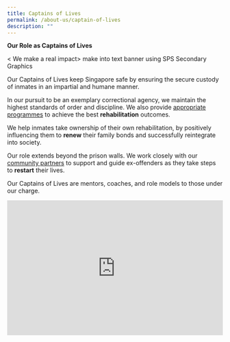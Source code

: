 ```yaml
---
title: Captains of Lives
permalink: /about-us/captain-of-lives
description: ""
---
```

**Our Role as Captains of Lives**

< We make a real impact> make into text banner using SPS Secondary Graphics

Our Captains of Lives keep Singapore safe by ensuring the secure custody of inmates in an impartial and humane manner.

In our pursuit to be an exemplary correctional agency, we maintain the highest standards of order and discipline. We also provide [appropriate programmes](/corrections-process/programmes/introduction-to-programmes) to achieve the best **rehabilitation** outcomes.

We help inmates take ownership of their own rehabilitation, by positively influencing them to **renew** their family bonds and successfully reintegrate into society.

Our role extends beyond the prison walls. We work closely with our [community partners](/corrections-process/community-resources) to support and guide ex-offenders as they take steps to **restart** their lives.

Our Captains of Lives are mentors, coaches, and role models to those under our charge.

<iframe title="YouTube video player" src="https://www.youtube.com/embed/videoseries?list=PLFdgCNYrla0y5X1I7r6YAeWuu2Z-x1_JL" width="100%" height="315" frameborder="0" allowfullscreen="allowfullscreen"></iframe>